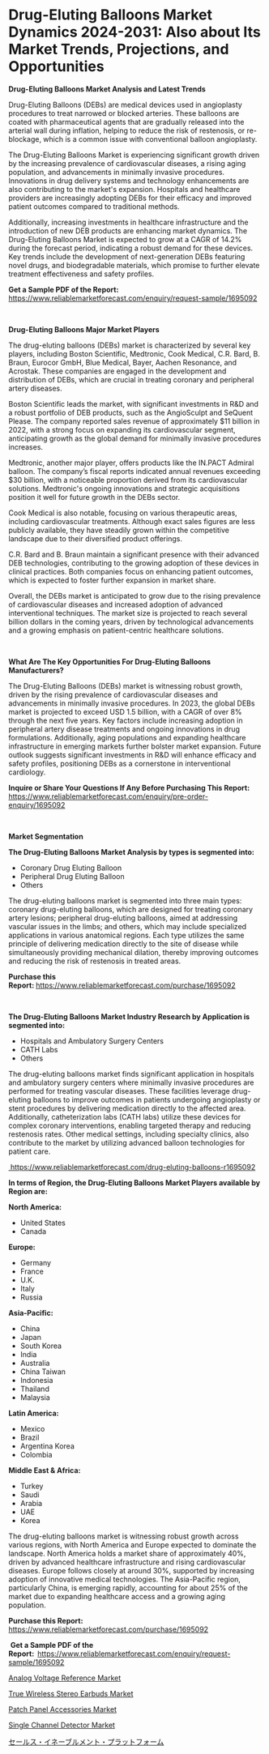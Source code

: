 <p><h1>Drug-Eluting Balloons Market Dynamics 2024-2031: Also about Its Market Trends, Projections, and Opportunities</h1></p><p><strong>Drug-Eluting Balloons Market Analysis and Latest Trends</strong></p>
<p><p>Drug-Eluting Balloons (DEBs) are medical devices used in angioplasty procedures to treat narrowed or blocked arteries. These balloons are coated with pharmaceutical agents that are gradually released into the arterial wall during inflation, helping to reduce the risk of restenosis, or re-blockage, which is a common issue with conventional balloon angioplasty.</p><p>The Drug-Eluting Balloons Market is experiencing significant growth driven by the increasing prevalence of cardiovascular diseases, a rising aging population, and advancements in minimally invasive procedures. Innovations in drug delivery systems and technology enhancements are also contributing to the market's expansion. Hospitals and healthcare providers are increasingly adopting DEBs for their efficacy and improved patient outcomes compared to traditional methods.</p><p>Additionally, increasing investments in healthcare infrastructure and the introduction of new DEB products are enhancing market dynamics. The Drug-Eluting Balloons Market is expected to grow at a CAGR of 14.2% during the forecast period, indicating a robust demand for these devices. Key trends include the development of next-generation DEBs featuring novel drugs, and biodegradable materials, which promise to further elevate treatment effectiveness and safety profiles.</p></p>
<p><strong>Get a Sample PDF of the Report:&nbsp;</strong> <a href="https://www.reliablemarketforecast.com/enquiry/request-sample/1695092?utm_campaign=1125&utm_medium=2&utm_source=Github&utm_content=ia&utm_term=07102024&utm_id=drug-eluting-balloons">https://www.reliablemarketforecast.com/enquiry/request-sample/1695092</a></p>
<p>&nbsp;</p>
<p><strong>Drug-Eluting Balloons Major Market Players</strong></p>
<p><p>The drug-eluting balloons (DEBs) market is characterized by several key players, including Boston Scientific, Medtronic, Cook Medical, C.R. Bard, B. Braun, Eurocor GmbH, Blue Medical, Bayer, Aachen Resonance, and Acrostak. These companies are engaged in the development and distribution of DEBs, which are crucial in treating coronary and peripheral artery diseases.</p><p>Boston Scientific leads the market, with significant investments in R&D and a robust portfolio of DEB products, such as the AngioSculpt and SeQuent Please. The company reported sales revenue of approximately $11 billion in 2022, with a strong focus on expanding its cardiovascular segment, anticipating growth as the global demand for minimally invasive procedures increases.</p><p>Medtronic, another major player, offers products like the IN.PACT Admiral balloon. The company’s fiscal reports indicated annual revenues exceeding $30 billion, with a noticeable proportion derived from its cardiovascular solutions. Medtronic's ongoing innovations and strategic acquisitions position it well for future growth in the DEBs sector.</p><p>Cook Medical is also notable, focusing on various therapeutic areas, including cardiovascular treatments. Although exact sales figures are less publicly available, they have steadily grown within the competitive landscape due to their diversified product offerings.</p><p>C.R. Bard and B. Braun maintain a significant presence with their advanced DEB technologies, contributing to the growing adoption of these devices in clinical practices. Both companies focus on enhancing patient outcomes, which is expected to foster further expansion in market share.</p><p>Overall, the DEBs market is anticipated to grow due to the rising prevalence of cardiovascular diseases and increased adoption of advanced interventional techniques. The market size is projected to reach several billion dollars in the coming years, driven by technological advancements and a growing emphasis on patient-centric healthcare solutions.</p></p>
<p>&nbsp;</p>
<p><strong>What Are The Key Opportunities For Drug-Eluting Balloons Manufacturers?</strong></p>
<p><p>The Drug-Eluting Balloons (DEBs) market is witnessing robust growth, driven by the rising prevalence of cardiovascular diseases and advancements in minimally invasive procedures. In 2023, the global DEBs market is projected to exceed USD 1.5 billion, with a CAGR of over 8% through the next five years. Key factors include increasing adoption in peripheral artery disease treatments and ongoing innovations in drug formulations. Additionally, aging populations and expanding healthcare infrastructure in emerging markets further bolster market expansion. Future outlook suggests significant investments in R&D will enhance efficacy and safety profiles, positioning DEBs as a cornerstone in interventional cardiology.</p></p>
<p><strong>Inquire or Share Your Questions If Any Before Purchasing This Report:</strong> <a href="https://www.reliablemarketforecast.com/enquiry/pre-order-enquiry/1695092?utm_campaign=1125&utm_medium=2&utm_source=Github&utm_content=ia&utm_term=07102024&utm_id=drug-eluting-balloons">https://www.reliablemarketforecast.com/enquiry/pre-order-enquiry/1695092</a></p>
<p>&nbsp;</p>
<p><strong>Market Segmentation</strong></p>
<p><strong>The Drug-Eluting Balloons Market Analysis by types is segmented into:</strong></p>
<p><ul><li>Coronary Drug Eluting Balloon</li><li>Peripheral Drug Eluting Balloon</li><li>Others</li></ul></p>
<p><p>The drug-eluting balloons market is segmented into three main types: coronary drug-eluting balloons, which are designed for treating coronary artery lesions; peripheral drug-eluting balloons, aimed at addressing vascular issues in the limbs; and others, which may include specialized applications in various anatomical regions. Each type utilizes the same principle of delivering medication directly to the site of disease while simultaneously providing mechanical dilation, thereby improving outcomes and reducing the risk of restenosis in treated areas.</p></p>
<p><strong>Purchase this Report:&nbsp;</strong><a href="https://www.reliablemarketforecast.com/purchase/1695092?utm_campaign=1125&utm_medium=2&utm_source=Github&utm_content=ia&utm_term=07102024&utm_id=drug-eluting-balloons">https://www.reliablemarketforecast.com/purchase/1695092</a></p>
<p>&nbsp;</p>
<p><strong>The Drug-Eluting Balloons Market Industry Research by Application is segmented into:</strong></p>
<p><ul><li>Hospitals and Ambulatory Surgery Centers</li><li>CATH Labs</li><li>Others</li></ul></p>
<p><p>The drug-eluting balloons market finds significant application in hospitals and ambulatory surgery centers where minimally invasive procedures are performed for treating vascular diseases. These facilities leverage drug-eluting balloons to improve outcomes in patients undergoing angioplasty or stent procedures by delivering medication directly to the affected area. Additionally, catheterization labs (CATH labs) utilize these devices for complex coronary interventions, enabling targeted therapy and reducing restenosis rates. Other medical settings, including specialty clinics, also contribute to the market by utilizing advanced balloon technologies for patient care.</p></p>
<p><a href="https://www.reliablemarketforecast.com/drug-eluting-balloons-r1695092?utm_campaign=1125&utm_medium=2&utm_source=Github&utm_content=ia&utm_term=07102024&utm_id=drug-eluting-balloons">&nbsp;https://www.reliablemarketforecast.com/drug-eluting-balloons-r1695092</a></p>
<p><strong>In terms of Region, the Drug-Eluting Balloons Market Players available by Region are:</strong></p>
<p>
    <p> <strong> North America: </strong>
        <ul>
            <li>United States</li>
            <li>Canada</li>
        </ul>
        </p> 
    <p> <strong> Europe: </strong>
        <ul>
            <li>Germany</li>
            <li>France</li>
            <li>U.K.</li>
            <li>Italy</li>
            <li>Russia</li>
        </ul>
        </p> 
    <p> <strong> Asia-Pacific: </strong>
        <ul>
            <li>China</li>
            <li>Japan</li>
            <li>South Korea</li>
            <li>India</li>
            <li>Australia</li>
            <li>China Taiwan</li>
            <li>Indonesia</li>
            <li>Thailand</li>
            <li>Malaysia</li>
        </ul>
        </p> 
    <p> <strong> Latin America: </strong>
        <ul>
            <li>Mexico</li>
            <li>Brazil</li>
            <li>Argentina Korea</li>
            <li>Colombia</li>
        </ul>
        </p> 
    <p> <strong> Middle East & Africa: </strong>
        <ul>
            <li>Turkey</li>
            <li>Saudi</li>
            <li>Arabia</li>
            <li>UAE</li>
            <li>Korea</li>
        </ul>
    </p>
    </p>
<p><p>The drug-eluting balloons market is witnessing robust growth across various regions, with North America and Europe expected to dominate the landscape. North America holds a market share of approximately 40%, driven by advanced healthcare infrastructure and rising cardiovascular diseases. Europe follows closely at around 30%, supported by increasing adoption of innovative medical technologies. The Asia-Pacific region, particularly China, is emerging rapidly, accounting for about 25% of the market due to expanding healthcare access and a growing aging population.</p></p>
<p><strong>Purchase this Report: </strong><a href="https://www.reliablemarketforecast.com/purchase/1695092?utm_campaign=1125&utm_medium=2&utm_source=Github&utm_content=ia&utm_term=07102024&utm_id=drug-eluting-balloons">https://www.reliablemarketforecast.com/purchase/1695092</a></p>
<p>&nbsp;<strong>Get a Sample PDF of the Report:&nbsp;&nbsp;</strong><a href="https://www.reliablemarketforecast.com/enquiry/request-sample/1695092?utm_campaign=1125&utm_medium=2&utm_source=Github&utm_content=ia&utm_term=07102024&utm_id=drug-eluting-balloons">https://www.reliablemarketforecast.com/enquiry/request-sample/1695092</a></p>
<p><strong></strong></p>
<p><p><a href="https://issuu.com/reportprime-2/docs/analog-voltage-reference-market-siz_16a9899aa2d301?utm_campaign=1125&utm_medium=2&utm_source=Github&utm_content=ia&utm_term=07102024&utm_id=drug-eluting-balloons">Analog Voltage Reference Market</a></p><p><a href="https://www.linkedin.com/pulse/true-wireless-stereo-earbuds-market-size-share-competitive-6wwlc?utm_campaign=1125&utm_medium=2&utm_source=Github&utm_content=ia&utm_term=07102024&utm_id=drug-eluting-balloons">True Wireless Stereo Earbuds Market</a></p><p><a href="https://issuu.com/reportprime-2/docs/patch-panel-accessories-market-size_2b43ad7e4b20f4?utm_campaign=1125&utm_medium=2&utm_source=Github&utm_content=ia&utm_term=07102024&utm_id=drug-eluting-balloons">Patch Panel Accessories Market</a></p><p><a href="https://www.linkedin.com/pulse/navigating-global-single-channel-detector-market-from-trends-pvzrc?utm_campaign=1125&utm_medium=2&utm_source=Github&utm_content=ia&utm_term=07102024&utm_id=drug-eluting-balloons">Single Channel Detector Market</a></p><p><a href="https://github.com/mohamedbakry57/Market-Research-Report-List-6/blob/main/158445317042.md?utm_campaign=1125&utm_medium=2&utm_source=Github&utm_content=ia&utm_term=07102024&utm_id=drug-eluting-balloons">セールス・イネーブルメント・プラットフォーム</a></p></p>